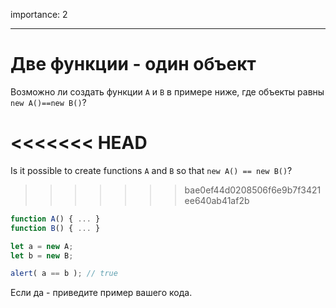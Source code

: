 importance: 2

---

# Две функции - один объект

Возможно ли создать функции `A` и `B` в примере ниже, где объекты равны `new A()==new B()`?

<<<<<<< HEAD
=======
Is it possible to create functions `A` and `B` so that `new A() == new B()`?
>>>>>>> bae0ef44d0208506f6e9b7f3421ee640ab41af2b

```js no-beautify
function A() { ... }
function B() { ... }

let a = new A;
let b = new B;

alert( a == b ); // true
```

Если да - приведите пример вашего кода.
